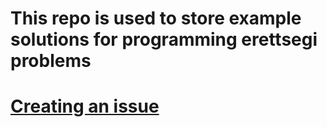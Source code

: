 # This repo is used to store example solutions for programming erettsegi problems
# [Creating an issue](https://docs.github.com/en/issues/tracking-your-work-with-issues/creating-an-issue)
